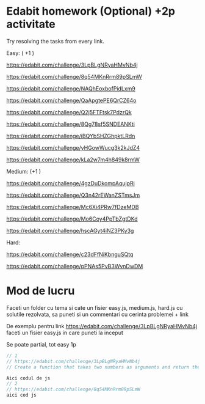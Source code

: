 # Edabit homework (Optional) +2p activitate

Try resolving the tasks from every link.

Easy: ( +1 )

https://edabit.com/challenge/3LpBLgNRyaHMvNb4j

https://edabit.com/challenge/8q54MKnRrm89pSLmW

https://edabit.com/challenge/NAQhEoxbofPidLxm9

https://edabit.com/challenge/QaApgtePE6QrCZ64o

https://edabit.com/challenge/Q2j5FTFtsk7PdzrQk

https://edabit.com/challenge/8Qg78sf5SNDEANKti

https://edabit.com/challenge/iBQYbSHZGhpktLRdn

https://edabit.com/challenge/yHGowWucg3k2kJdZ4

https://edabit.com/challenge/kLa2w7m4h849k8rmW



Medium: (+1 )

https://edabit.com/challenge/4gzDuDkompAqujpRi

https://edabit.com/challenge/Q3n42rEWanZSTmsJm

https://edabit.com/challenge/Mc6Xi4PRw7fDzeMDB

https://edabit.com/challenge/Mo6Coy4PpTbZgtDKd

https://edabit.com/challenge/hscAGyt4iNZ3PKy3g



Hard:

https://edabit.com/challenge/c23dFfNiKbnguSQtq

https://edabit.com/challenge/pPNAs5PvB3WvnDwDM


# Mod de lucru

Faceti un folder cu tema si cate un fisier easy.js, medium.js, hard.js cu solutile rezolvata, sa puneti si un commentari cu cerinta problemei + link

De exemplu pentru link https://edabit.com/challenge/3LpBLgNRyaHMvNb4j faceti un fisier easy.js in care puneti la inceput

Se poate partial, tot easy 1p
```js
// 1
// https://edabit.com/challenge/3LpBLgNRyaHMvNb4j
// Create a function that takes two numbers as arguments and return their sum.

Aici codul de js
// 2
// https://edabit.com/challenge/8q54MKnRrm89pSLmW
aici cod js


```

